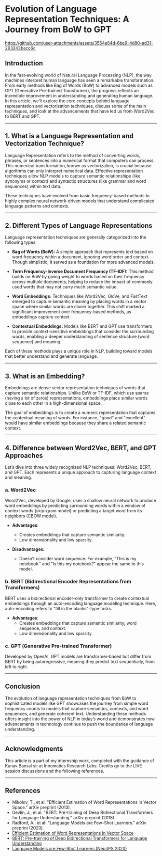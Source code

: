 # Evolution of Language Representation Techniques: A Journey from BoW to GPT
https://github.com/user-attachments/assets/3554e64d-6be9-4d80-ad31-293243becc6c
## Introduction

In the fast-evolving world of Natural Language Processing (NLP), the way machines interpret human language has seen a remarkable transformation. From early methods like Bag of Words (BoW) to advanced models such as GPT (Generative Pre-trained Transformer), the progress reflects an incredible improvement in understanding and generating human language. In this article, we’ll explore the core concepts behind language representation and vectorization techniques, discuss some of the main techniques, and look at the advancements that have led us from Word2Vec to BERT and GPT.

---

## 1. What is a Language Representation and Vectorization Technique?

Language Representation refers to the method of converting words, phrases, or sentences into a numerical format that computers can process. This numerical transformation, known as vectorization, is crucial because algorithms can only interpret numerical data. Effective representation techniques allow NLP models to capture semantic relationships (like synonyms or context) and syntactic structures (like grammar and word sequences) within text data.

These techniques have evolved from basic frequency-based methods to highly complex neural network-driven models that understand complicated language patterns and contexts.

---

## 2. Different Types of Language Representations

Language representation techniques are generally categorized into the following types:

- **Bag of Words (BoW):** A simple approach that represents text based on word frequency within a document, ignoring word order and context. Though simplistic, it served as a foundation for more advanced models.

- **Term Frequency-Inverse Document Frequency (TF-IDF):** This method builds on BoW by giving weight to words based on their frequency across multiple documents, helping to reduce the impact of commonly used words that may not carry much semantic value.

- **Word Embeddings:** Techniques like Word2Vec, GloVe, and FastText emerged to capture semantic meaning by placing words in a vector space where similar words are closer together. This shift marked a significant improvement over frequency-based methods, as embeddings capture context.

- **Contextual Embeddings:** Models like BERT and GPT use transformers to provide context-sensitive embeddings that consider the surrounding words, enabling a deeper understanding of sentence structure (word sequence) and meaning.

Each of these methods plays a unique role in NLP, building toward models that better understand and generate language.

---

## 3. What is an Embedding?

Embeddings are dense vector representation techniques of words that capture semantic relationships. Unlike BoW or TF-IDF, which use sparse (having a lot of zeros) representations, embeddings place similar words close to each other in a high-dimensional space.

The goal of embeddings is to create a numeric representation that captures the contextual meaning of words. For instance, "good" and "excellent" would have similar embeddings because they share a related semantic context.

---

## 4. Difference between Word2Vec, BERT, and GPT Approaches

Let’s dive into three widely recognized NLP techniques: Word2Vec, BERT, and GPT. Each represents a unique approach to capturing language context and meaning.

### a. Word2Vec

Word2Vec, developed by Google, uses a shallow neural network to produce word embeddings by predicting surrounding words within a window of context words (skip-gram model) or predicting a target word from its neighbors (CBOW model).

- **Advantages:**
  - Creates embeddings that capture semantic similarity.
  - Low dimensionality and low sparsity.

- **Disadvantages:**
  - Doesn’t consider word sequence. For example, "This is my notebook." and "Is this my notebook?" appear the same to this model.

### b. BERT (Bidirectional Encoder Representations from Transformers)

BERT uses a bidirectional encoder-only transformer to create contextual embeddings through an auto-encoding language modeling technique. Here, auto-encoding refers to "fill in the blanks"-type tasks.

- **Advantages:**
  - Creates embeddings that capture semantic similarity, word sequence, and context.
  - Low dimensionality and low sparsity.

### c. GPT (Generative Pre-trained Transformer)

Developed by OpenAI, GPT models are transformer-based but differ from BERT by being autoregressive, meaning they predict text sequentially, from left to right.

---

## Conclusion

The evolution of language representation techniques from BoW to sophisticated models like GPT showcases the journey from simple word frequency counts to models that capture semantics, contexts, and word sequences, and generate coherent text. Understanding these methods offers insight into the power of NLP in today’s world and demonstrates how advancements in technology continue to push the boundaries of language understanding.

---

## Acknowledgments

This article is a part of my internship work, completed with the guidance of Kanav Bansal sir at Innomatics Research Labs. Credits go to the LIVE session discussions and the following references.

---

## References

- Mikolov, T., et al. "Efficient Estimation of Word Representations in Vector Space." arXiv preprint (2013).
- Devlin, J., et al. "BERT: Pre-training of Deep Bidirectional Transformers for Language Understanding." arXiv preprint (2018).
- Radford, A., et al. "Language Models are Few-Shot Learners." arXiv preprint (2020).
- [Efficient Estimation of Word Representations in Vector Space](https://www.khoury.northeastern.edu/home/vip/teach/DMcourse/4_TF_supervised/notes_slides/1301.3781.pdf)
- [BERT: Pre-training of Deep Bidirectional Transformers for Language Understanding](https://eva.fing.edu.uy/pluginfile.php/524749/mod_folder/content/0/BERT%20Pre-training%20of%20Deep%20Bidirectional%20Transformers%20for%20Language%20Understanding.pdf)
- [Language Models are Few-Shot Learners (NeurIPS 2020)](https://proceedings.neurips.cc/paper_files/paper/2020/file/1457c0d6bfcb4967418bfb8ac142f64a-Paper.pdf)
